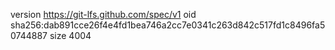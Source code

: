 version https://git-lfs.github.com/spec/v1
oid sha256:dab891cce26f4e4fd1bea746a2cc7e0341c263d842c517fd1c8496fa50744887
size 4004
